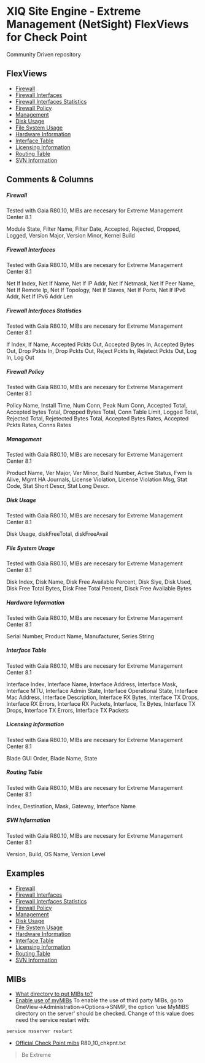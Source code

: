 # XIQ Site Engine - Extreme Management (NetSight) FlexViews for Check Point

Community Driven repository


## FlexViews
* [Firewall](tpl/CheckPoint_Firewall.tpl)
* [Firewall Interfaces](tpl/CheckPoint_Firewall_Interfaces.tpl)
* [Firewall Interfaces Statistics](tpl/CheckPoint_Firewall_Interfaces_stats.tpl)
* [Firewall Policy](tpl/CheckPoint_Firewall_Policy.tpl)
* [Management](tpl/CheckPoint_Mgmt.tpl)
* [Disk Usage](tpl/CheckPoint_Disk_Usage.tpl)
* [File System Usage](tpl/CheckPoint_Multi_Disk_Usage.tpl)
* [Hardware Information](tpl/CheckPoint_Hardware_Information.tpl)
* [Interface Table](tpl/CheckPoint_Interface_table.tpl)
* [Licensing Information](tpl/CheckPoint_Licensing_Information.tpl)
* [Routing Table](tpl/CheckPoint_Routing_Table.tpl)
* [SVN Information](tpl/CheckPoint_SVN_info.tpl)

## Comments & Columns

##### Firewall
Tested with Gaia R80.10, MIBs are necesary for Extreme Management Center 8.1

Module State, Filter Name, Filter Date, Accepted, Rejected, Dropped, Logged, Version Major, Version Minor, Kernel Build

##### Firewall Interfaces
Tested with Gaia R80.10, MIBs are necesary for Extreme Management Center 8.1

Net If Index, Net If Name, Net If IP Addr, Net If Netmask, Net If Peer Name, Net If Remote Ip, Net If Topology, Net If Slaves, Net If Ports, Net If IPv6 Addr, Net If IPv6 Addr Len

##### Firewall Interfaces Statistics
Tested with Gaia R80.10, MIBs are necesary for Extreme Management Center 8.1

If Index, If Name, Accepted Pckts Out, Accepted Bytes In, Accepted Bytes Out, Drop Pxkts In, Drop Pckts Out, Reject Pckts In, Rejetect Pckts Out, Log In, Log Out

##### Firewall Policy
Tested with Gaia R80.10, MIBs are necesary for Extreme Management Center 8.1

Policy Name, Install Time, Num Conn, Peak Num Conn, Accepted Total, Accepted bytes Total, Dropped Bytes Total, Conn Table Limit, Logged Total, Rejected Total, Rejetected Bytes Total, Accepted Bytes Rates, Accepted Pckts Rates, Conns Rates

##### Management
Tested with Gaia R80.10, MIBs are necesary for Extreme Management Center 8.1

Product Name, Ver Major, Ver Minor, Build Number, Active Status, Fwm Is Alive, Mgmt HA Journals, License Violation, License Violation Msg, Stat Code, Stat Short Descr, Stat Long Descr.

##### Disk Usage
Tested with Gaia R80.10, MIBs are necesary for Extreme Management Center 8.1

Disk Usage, diskFreeTotal, diskFreeAvail

##### File System Usage
Tested with Gaia R80.10, MIBs are necesary for Extreme Management Center 8.1

Disk Index, Disk Name, Disk Free Available Percent, Disk Siye, Disk Used, Disk Free Total Bytes, Disk Free Total Percent, Disck Free Available Bytes

##### Hardware Information
Tested with Gaia R80.10, MIBs are necesary for Extreme Management Center 8.1

Serial Number, Product Name, Manufacturer, Series String

##### Interface Table
Tested with Gaia R80.10, MIBs are necesary for Extreme Management Center 8.1

Interface Index, Interface Name, Interface Address, Interface Mask, Interface MTU, Interface Admin State, Interface Operational State, Interface Mac Address, Interface Description, Interface RX Bytes, Interface TX Drops, Interface RX Errors, Interface RX Packets, Interface, Tx Bytes, Interface TX Drops, Interface TX Errors, Interface TX Packets

##### Licensing Information
Tested with Gaia R80.10, MIBs are necesary for Extreme Management Center 8.1

Blade GUI Order, Blade Name, State

##### Routing Table
Tested with Gaia R80.10, MIBs are necesary for Extreme Management Center 8.1

Index, Destination, Mask, Gateway, Interface Name

##### SVN Information
Tested with Gaia R80.10, MIBs are necesary for Extreme Management Center 8.1

Version, Build, OS Name, Version Level


## Examples
* [Firewall](sample/CheckPoint-Firewall.png)
* [Firewall Interfaces](sample/CheckPoint-Firewall-Interfaces.png)
* [Firewall Interfaces Statistics](sample/CheckPoint-Firewall-Interfaces-stats.png)
* [Firewall Policy](sample/CheckPoint-Firewall-Policy.png)
* [Management](sample/CheckPoint-MGMT.png)
* [Disk Usage](sample/CheckPoint-Disk_Usage.png)
* [File System Usage](sample/CheckPoint-MultiDisk.png)
* [Hardware Information](sample/CheckPoint-Hardware.png)
* [Interface Table](sample/Checkpoint-Interface-table.png)
* [Licensing Information](sample/CheckPoint-Licensing.png)
* [Routing Table](sample/CheckPoint-Routing.png)
* [SVN Information](sample/CheckPoint-SVN.png)


## MIBs
* [What directory to put MIBs to?](https://extremeportal.force.com/ExtrArticleDetail?an=000080448)
* [Enable use of myMIBs](https://emc.extremenetworks.com/content/oneview/docs/admin/options/docs/ov_admin_options_snmp.html)
To enable the use of third party MIBs, go to OneView->Administration->Options->SNMP, the option 'use MyMIBS directory on the server' should be checked. Change of this value does need the service restart with:
```bash
service nsserver restart
```
* [Official Check Point mibs](https://supportcenter.checkpoint.com/supportcenter/portal?eventSubmit_doGoviewsolutiondetails=&solutionid=sk90470)
R80_10_chkpnt.txt

>Be Extreme